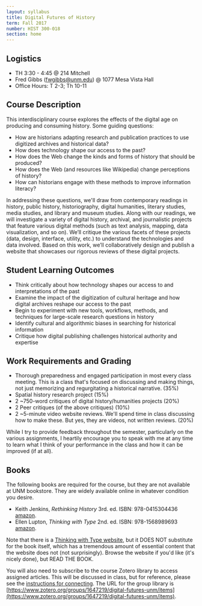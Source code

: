 ```yaml
---
layout: syllabus
title: Digital Futures of History
term: Fall 2017
number: HIST 300-018
section: home
---
```


## Logistics
- TH 3:30 - 4:45 @ 214 Mitchell
- Fred Gibbs \([fwgibbs@unm.edu](mailto:fwgibbs@unm.edu)\) @ 1077 Mesa Vista Hall
- Office Hours: T 2-3; Th 10-11

## Course Description
This interdisciplinary course explores the effects of the digital age on producing and consuming history. Some guiding questions:

- How are historians adapting research and publication practices to use digitized archives and historical data?
- How does technology shape our access to the past?
- How does the Web change the kinds and forms of history that should be produced?
- How does the Web (and resources like Wikipedia) change perceptions of history?
- How can historians engage with these methods to improve information literacy?

In addressing these questions, we'll draw from contemporary readings in history, public history, historiography, digital humanities, literary studies, media studies, and library and museum studies. Along with our readings, we will investigate a variety of digital history, archival, and journalistic projects that feature various digital methods (such as text analysis, mapping, data visualization, and so on). We’ll critique the various facets of these projects (data, design, interface, utility, etc.) to understand the technologies and data involved. Based on this work, we’ll collaboratively design and publish a website that showcases our rigorous reviews of these digital projects.


## Student Learning Outcomes
- Think critically about how technology shapes our access to and interpretations of the past
- Examine the impact of the digitization of cultural heritage and how digital archives reshape our access to the past
- Begin to experiment with new tools, workflows, methods, and techniques for large-scale research questions in history
- Identify cultural and algorithmic biases in searching for historical information
- Critique how digital publishing challenges historical authority and expertise

## Work Requirements and Grading
- Thorough preparedness and engaged participation in most every class meeting. This is a class that's focused on discussing and making things, not just memorizing and regurgitating a historical narrative. (35%)
- Spatial history research project (15%)
- 2 ~750-word critiques of digital history/humanities projects (20%)
- 2 Peer critiques (of the above critiques) (10%)
- 2 ~5-minute video website reviews. We'll spend time in class discussing how to make these. But yes, they are videos, not written reviews. (20%)

While I try to provide feedback throughout the semester, particularly on the various assignments, I heartily encourage you to speak with me at any time to learn what I think of your performance in the class and how it can be improved (if at all).


## Books
The following books are required for the course, but they are not available at UNM bookstore. They are widely available online in whatever condition you desire.

- Keith Jenkins, _Rethinking History_ 3rd. ed. ISBN: 978-0415304436 [amazon](https://www.amazon.com/Rethinking-History-Routledge-Classics-96/dp/0415304431/ref=sr_1_1?ie=UTF8&qid=1483304717).
- Ellen Lupton, _Thinking with Type_ 2nd. ed. ISBN: 978-1568989693 [amazon](https://www.amazon.com/Thinking-Type-2nd-revised-expanded/dp/1568989695).

Note that there is a [Thinking with Type website](http://thinkingwithtype.com), but it DOES NOT substitute for the book itself, which has a tremendous amount of essential content that the website does not (not surprisingly). Browse the website if you'd like (it's nicely done), but READ THE BOOK.

You will also need to subscribe to the course Zotero library to access assigned articles. This will be discussed in class, but for reference, please see the [instructions for connecting](http://fredgibbs.net/courses/etc/zotero.html). The URL for the group library is [https://www.zotero.org/groups/1647219/digital-futures-unm/items](https://www.zotero.org/groups/1647219/digital-futures-unm/items).

